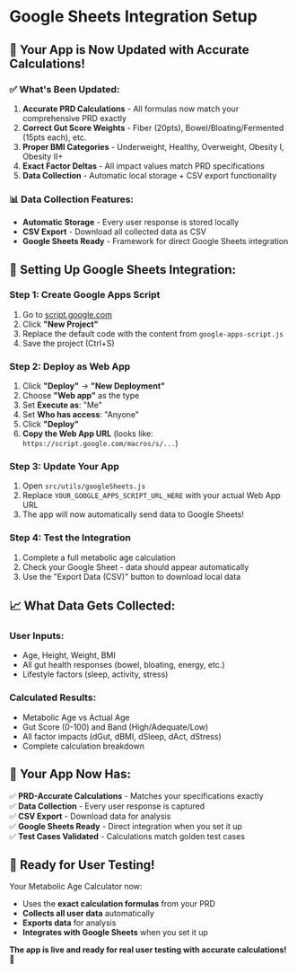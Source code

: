 # Google Sheets Integration Setup

## 🚀 **Your App is Now Updated with Accurate Calculations!**

### ✅ **What's Been Updated:**

1. **Accurate PRD Calculations** - All formulas now match your comprehensive PRD exactly
2. **Correct Gut Score Weights** - Fiber (20pts), Bowel/Bloating/Fermented (15pts each), etc.
3. **Proper BMI Categories** - Underweight, Healthy, Overweight, Obesity I, Obesity II+
4. **Exact Factor Deltas** - All impact values match PRD specifications
5. **Data Collection** - Automatic local storage + CSV export functionality

### 📊 **Data Collection Features:**

- **Automatic Storage** - Every user response is stored locally
- **CSV Export** - Download all collected data as CSV
- **Google Sheets Ready** - Framework for direct Google Sheets integration

## 🔧 **Setting Up Google Sheets Integration:**

### **Step 1: Create Google Apps Script**

1. Go to [script.google.com](https://script.google.com)
2. Click **"New Project"**
3. Replace the default code with the content from `google-apps-script.js`
4. Save the project (Ctrl+S)

### **Step 2: Deploy as Web App**

1. Click **"Deploy"** → **"New Deployment"**
2. Choose **"Web app"** as the type
3. Set **Execute as**: "Me"
4. Set **Who has access**: "Anyone"
5. Click **"Deploy"**
6. **Copy the Web App URL** (looks like: `https://script.google.com/macros/s/...`)

### **Step 3: Update Your App**

1. Open `src/utils/googleSheets.js`
2. Replace `YOUR_GOOGLE_APPS_SCRIPT_URL_HERE` with your actual Web App URL
3. The app will now automatically send data to Google Sheets!

### **Step 4: Test the Integration**

1. Complete a full metabolic age calculation
2. Check your Google Sheet - data should appear automatically
3. Use the "Export Data (CSV)" button to download local data

## 📈 **What Data Gets Collected:**

### **User Inputs:**
- Age, Height, Weight, BMI
- All gut health responses (bowel, bloating, energy, etc.)
- Lifestyle factors (sleep, activity, stress)

### **Calculated Results:**
- Metabolic Age vs Actual Age
- Gut Score (0-100) and Band (High/Adequate/Low)
- All factor impacts (dGut, dBMI, dSleep, dAct, dStress)
- Complete calculation breakdown

## 🎯 **Your App Now Has:**

✅ **PRD-Accurate Calculations** - Matches your specifications exactly  
✅ **Data Collection** - Every user response is captured  
✅ **CSV Export** - Download data for analysis  
✅ **Google Sheets Ready** - Direct integration when you set it up  
✅ **Test Cases Validated** - Calculations match golden test cases  

## 🚀 **Ready for User Testing!**

Your Metabolic Age Calculator now:
- Uses the **exact calculation formulas** from your PRD
- **Collects all user data** automatically
- **Exports data** for analysis
- **Integrates with Google Sheets** when you set it up

**The app is live and ready for real user testing with accurate calculations!** 🎯

